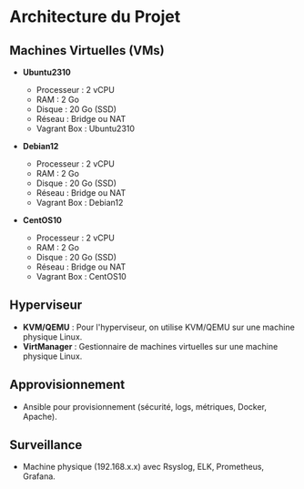 # Architecture du Projet

## Machines Virtuelles (VMs)

- **Ubuntu2310**
  - Processeur : 2 vCPU
  - RAM : 2 Go
  - Disque : 20 Go (SSD)
  - Réseau : Bridge ou NAT
  - Vagrant Box : Ubuntu2310

- **Debian12**
  - Processeur : 2 vCPU
  - RAM : 2 Go
  - Disque : 20 Go (SSD)
  - Réseau : Bridge ou NAT
  - Vagrant Box : Debian12

- **CentOS10**
  - Processeur : 2 vCPU
  - RAM : 2 Go
  - Disque : 20 Go (SSD)
  - Réseau : Bridge ou NAT
  - Vagrant Box : CentOS10

## Hyperviseur

- **KVM/QEMU** : Pour l'hyperviseur, on utilise KVM/QEMU sur une machine physique Linux.
- **VirtManager** : Gestionnaire de machines virtuelles sur une machine physique Linux.

## Approvisionnement
- Ansible pour provisionnement (sécurité, logs, métriques, Docker, Apache).

## Surveillance
- Machine physique (192.168.x.x) avec Rsyslog, ELK, Prometheus, Grafana.